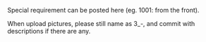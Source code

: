 Special requirement can be posted here (eg. 1001: from the front).

When upload pictures, please still name as 3_*-*, and commit with descriptions if there are any.

